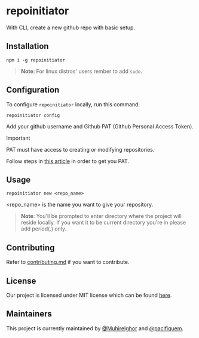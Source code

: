 # repoinitiator

With CLI, create a new github repo with basic setup.

## Installation

```shell
npm i -g repoinitiator
```

> **Note**: For linux distros' users rember to add ```sudo```.

## Configuration

To configure ```repoinitiator``` locally, run this command:

```shell
repoinitiator config
```

Add your github username and Github PAT (Github Personal Access Token).

> [!Important]
> PAT must have access to creating or modifying repositories.

Follow steps in [this article](https://docs.github.com/en/enterprise-server@3.9/authentication/keeping-your-account-and-data-secure/managing-your-personal-access-tokens) in order to get you PAT.

## Usage

```shell
repoinitiator new <repo_name>
```

<repo_name> is the name you want to give your repository.

>**Note**: You'll be prompted to enter directory where the project will reside locally.
>If you want it to be current directory you're in please add period(.) only.

## Contributing

Refer to [contributing.md](https://github.com/MuhireIghor/repo_initiator/blob/main/CONTRIBUTING.md) if you want to contribute.

## License

Our project is licensed under MIT license which can be found [here](https://github.com/MuhireIghor/repo_initiator/blob/main/LICENSE).

## Maintainers

This project is currently maintained by [@MuhireIghor](https://github.com/MuhireIghor) and [@pacifiquem](https://github.com/pacifiquem).
